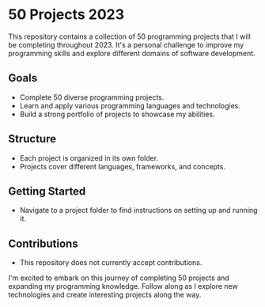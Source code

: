 # 50 Projects 2023

This repository contains a collection of 50 programming projects that I will be completing throughout 2023. It's a personal challenge to improve my programming skills and explore different domains of software development.

## Goals

- Complete 50 diverse programming projects.
- Learn and apply various programming languages and technologies.
- Build a strong portfolio of projects to showcase my abilities.

## Structure

- Each project is organized in its own folder.
- Projects cover different languages, frameworks, and concepts.

## Getting Started

- Navigate to a project folder to find instructions on setting up and running it.

## Contributions

- This repository does not currently accept contributions.

I'm excited to embark on this journey of completing 50 projects and expanding my programming knowledge. Follow along as I explore new technologies and create interesting projects along the way.
